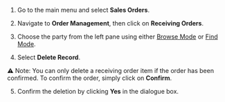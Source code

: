 1. Go to the main menu and select **Sales Orders**.

2. Navigate to **Order Management**, then click on **Receiving Orders**.

3. Choose the party from the left pane using either [Browse Mode](Browse%20Mode.md) or [Find Mode](Find%20Mode.md). 

4. Select **Delete Record**. 

⚠️ Note: You can only delete a receiving order item if the order has been confirmed. To confirm the order, simply click on **Confirm**.

5. Confirm the deletion by clicking **Yes** in the dialogue box.